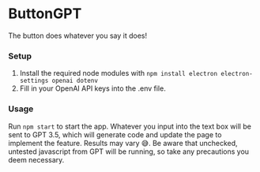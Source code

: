 # ButtonGPT

The button does whatever you say it does!

### Setup

1. Install the required node modules with `npm install electron electron-settings openai dotenv`
2. Fill in your OpenAI API keys into the .env file. 

### Usage

Run `npm start` to start the app. Whatever you input into the text box will be sent to GPT 3.5, which will generate code and update the page to implement the feature. Results may vary 😅. Be aware that unchecked, untested javascript from GPT will be running, so take any precautions you deem necessary. 